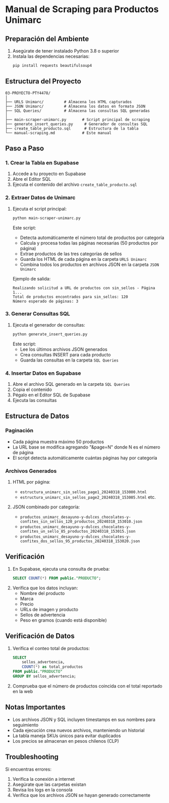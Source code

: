 # Manual de Scraping para Productos Unimarc

## Preparación del Ambiente

1. Asegúrate de tener instalado Python 3.8 o superior
2. Instala las dependencias necesarias:
   ```bash
   pip install requests beautifulsoup4
   ```

## Estructura del Proyecto

```
03-PROYECTO-PTY4478/
│
├── URLS Unimarc/         # Almacena los HTML capturados
├── JSON Unimarc/         # Almacena los datos en formato JSON
├── SQL Queries/          # Almacena las consultas SQL generadas
│
├── main-scraper-unimarc.py       # Script principal de scraping
├── generate_insert_queries.py     # Generador de consultas SQL
├── create_table_producto.sql      # Estructura de la tabla
└── manual-scraping.md            # Este manual
```

## Paso a Paso

### 1. Crear la Tabla en Supabase

1. Accede a tu proyecto en Supabase
2. Abre el Editor SQL
3. Ejecuta el contenido del archivo `create_table_producto.sql`

### 2. Extraer Datos de Unimarc

1. Ejecuta el script principal:
   ```bash
   python main-scraper-unimarc.py
   ```
   Este script:
   - Detecta automáticamente el número total de productos por categoría
   - Calcula y procesa todas las páginas necesarias (50 productos por página)
   - Extrae productos de las tres categorías de sellos
   - Guarda los HTML de cada página en la carpeta `URLS Unimarc`
   - Combina todos los productos en archivos JSON en la carpeta `JSON Unimarc`

   Ejemplo de salida:
   ```
   Realizando solicitud a URL de productos con sin_sellos - Página 1...
   Total de productos encontrados para sin_sellos: 120
   Número esperado de páginas: 3
   ```

### 3. Generar Consultas SQL

1. Ejecuta el generador de consultas:
   ```bash
   python generate_insert_queries.py
   ```
   Este script:
   - Lee los últimos archivos JSON generados
   - Crea consultas INSERT para cada producto
   - Guarda las consultas en la carpeta `SQL Queries`

### 4. Insertar Datos en Supabase

1. Abre el archivo SQL generado en la carpeta `SQL Queries`
2. Copia el contenido
3. Pégalo en el Editor SQL de Supabase
4. Ejecuta las consultas

## Estructura de Datos

### Paginación
- Cada página muestra máximo 50 productos
- La URL base se modifica agregando "&page=N" donde N es el número de página
- El script detecta automáticamente cuántas páginas hay por categoría

### Archivos Generados
1. HTML por página:
   - `estructura_unimarc_sin_sellos_page1_20240318_153000.html`
   - `estructura_unimarc_sin_sellos_page2_20240318_153005.html`
   etc.

2. JSON combinado por categoría:
   - `productos_unimarc_desayuno-y-dulces_chocolates-y-confites_sin_sellos_120_productos_20240318_153010.json`
   - `productos_unimarc_desayuno-y-dulces_chocolates-y-confites_un_sello_85_productos_20240318_153015.json`
   - `productos_unimarc_desayuno-y-dulces_chocolates-y-confites_dos_sellos_95_productos_20240318_153020.json`

## Verificación

1. En Supabase, ejecuta una consulta de prueba:
   ```sql
   SELECT COUNT(*) FROM public."PRODUCTO";
   ```
2. Verifica que los datos incluyan:
   - Nombre del producto
   - Marca
   - Precio
   - URLs de imagen y producto
   - Sellos de advertencia
   - Peso en gramos (cuando está disponible)

## Verificación de Datos

1. Verifica el conteo total de productos:
   ```sql
   SELECT 
       sellos_advertencia, 
       COUNT(*) as total_productos
   FROM public."PRODUCTO"
   GROUP BY sellos_advertencia;
   ```

2. Comprueba que el número de productos coincida con el total reportado en la web

## Notas Importantes

- Los archivos JSON y SQL incluyen timestamps en sus nombres para seguimiento
- Cada ejecución crea nuevos archivos, manteniendo un historial
- La tabla maneja SKUs únicos para evitar duplicados
- Los precios se almacenan en pesos chilenos (CLP)

## Troubleshooting

Si encuentras errores:

1. Verifica la conexión a internet
2. Asegúrate que las carpetas existan
3. Revisa los logs en la consola
4. Verifica que los archivos JSON se hayan generado correctamente
